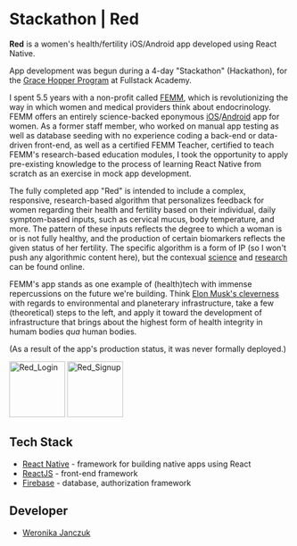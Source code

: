 # Stackathon | Red

**Red** is a women's health/fertility iOS/Android app developed using React Native. 

App development was begun during a 4-day "Stackathon" (Hackathon), for the [Grace Hopper Program](https://www.gracehopper.com/) at Fullstack Academy. 

I spent 5.5 years with a non-profit called [FEMM](https://www.femmhealth.org), which is revolutionizing the way in which women and medical providers think about endocrinology. FEMM offers an entirely science-backed eponymous [iOS](https://apps.apple.com/us/app/femm-period-ovulation-tracker/id944880989)/[Android](https://play.google.com/store/apps/details?id=org.femmhealth.femm&hl=en_US&gl=US) app for women. As a former staff member, who worked on manual app testing as well as database seeding with no experience coding a back-end or data-driven front-end, as well as a certified FEMM Teacher, certified to teach FEMM's research-based education modules, I took the opportunity to apply pre-existing knowledge to the process of learning React Native from scratch as an exercise in mock app development.

The fully completed app "Red" is intended to include a complex, responsive, research-based algorithm that personalizes feedback for women regarding their health and fertility based on their individual, daily symptom-based inputs, such as cervical mucus, body temperature, and more. The pattern of these inputs reflects the degree to which a woman is or is not fully healthy, and the production of certain biomarkers reflects the given status of her fertility. The specific algorithm is a form of IP (so I won't push any algorithmic content here), but the contexual [science](https://femmhealth.org/the-science/) and [research](https://femmhealth.org/professional-education/research/) can be found online.

FEMM's app stands as one example of (health)tech with immense repercussions on the future we're building. Think [Elon Musk's cleverness](https://www.youtube.com/watch?v=zIwLWfaAg-8&ab_channel=TED) with regards to environmental and planeterary infrastructure, take a few (theoretical) steps to the left, and apply it toward the development of infrastructure that brings about the highest form of health integrity in humam bodies *qua* human bodies.

(As a result of the app's production status, it was never formally deployed.)

<img src="https://i.ibb.co/z7qnD9j/Red-Login.png" width="100" title="Red_Login"> <img src="https://i.ibb.co/72xzsz8/Red-Signup.png" width="100" title="Red_Signup">

## Tech Stack

* [React Native](https://reactnative.dev/) - framework for building native apps using React
* [ReactJS](https://reactjs.org/) - front-end framework
* [Firebase](firebase.google.com) - database, authorization framework

## Developer

* [Weronika Janczuk](https://github.com/wjanczuk)
